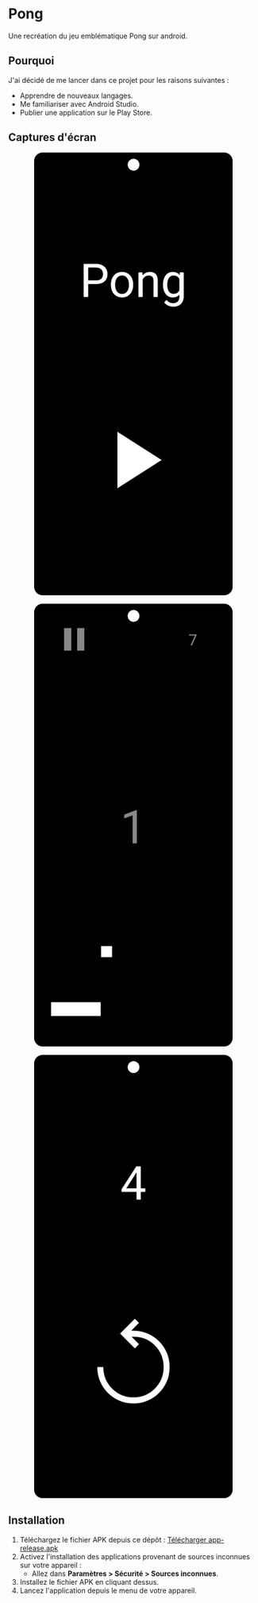 # Pong
Une recréation du jeu emblématique Pong sur android.

## Pourquoi
J'ai décidé de me lancer dans ce projet pour les raisons suivantes :
- Apprendre de nouveaux langages.
- Me familiariser avec Android Studio.
- Publier une application sur le Play Store.

## Captures d'écran

<p align="center">
  <img src="screenshots/menu_accueil.png" alt="Menu Accueil" width="400">
</p>

<p align="center">
  <img src="screenshots/jeu.png" alt="Jeu" width="400">
</p>

<p align="center">
  <img src="screenshots/menu_fin.png" alt="Menu Fin" width="400">
</p>

## Installation
1. Téléchargez le fichier APK depuis ce dépôt :
   [Télécharger app-release.apk](releases/app-v1.6-release.apk)
2. Activez l'installation des applications provenant de sources inconnues sur votre appareil :
   - Allez dans **Paramètres > Sécurité > Sources inconnues**.
3. Installez le fichier APK en cliquant dessus.
4. Lancez l'application depuis le menu de votre appareil.
